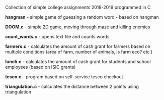 Collection of simple college assignments 2018-2019 programmed in C

**hangman** - simple game of guessing a random word - based on hangman

**DOOM.c** - simple 2D game, moving through maze and killing enemies

**count_words.c** - opens text file and counts words

**farmers.c** - calculates the amount of cash grant for farmers based on multiple conditions (area of farm, number of animals, is farm eco? etc.)

**lunch.c** - calculates the amount of cash grant for students and school employees (based on ISIC grants)

**tesco.c** - program based on self-service tesco checkout

**triangulation.c** - calculates the distance between 2 points using triangulation
